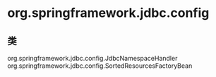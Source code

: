 # org.springframework.jdbc.config

## 类

org.springframework.jdbc.config.JdbcNamespaceHandler
org.springframework.jdbc.config.SortedResourcesFactoryBean




